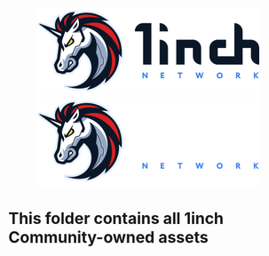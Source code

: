 <div align="center">
    <img src="https://github.com/1inch/farming/blob/master/.github/1inch_github_w.svg#gh-light-mode-only" />
    <img src="https://github.com/1inch/farming/blob/master/.github/1inch_github_b.svg#gh-dark-mode-only" />
</div>

# This folder contains all 1inch Community-owned assets
